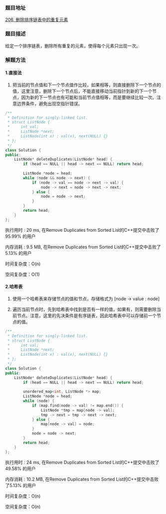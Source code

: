 ### 题目地址

[206. 删除排序链表中的重复元素](https://leetcode-cn.com/problems/remove-duplicates-from-sorted-list/)

### 题目描述
给定一个排序链表，删除所有重复的元素，使得每个元素只出现一次。

### 解题方法
#### 1.直接法
1. 把当前的节点值和下一个节点值作比较，如果相等，则直接删除下一个节点的值，这里注意，删除下一个节点后，不能直接移动当前指针到新的下一个节点，因为新的下一节点也有可能和当前节点值相等，而是要继续比较一次。注意边界条件，避免出现空指针错误。

```C++
/**
 * Definition for singly-linked list.
 * struct ListNode {
 *     int val;
 *     ListNode *next;
 *     ListNode(int x) : val(x), next(NULL) {}
 * };
 */
class Solution {
public:
    ListNode* deleteDuplicates(ListNode* head) {
        if (head == NULL || head -> next == NULL) return head;
        
        ListNode *node = head;
        while (node && node -> next) {
            if (node -> val == node -> next -> val) {
                node -> next = node -> next -> next;
            } else {
                node = node -> next;
            }
        }
        return head;
    }
};
```

执行用时 : 20 ms, 在Remove Duplicates from Sorted List的C++提交中击败了95.99% 的用户

内存消耗 : 9.5 MB, 在Remove Duplicates from Sorted List的C++提交中击败了5.13% 的用户

时间复杂度：O(n)

空间复杂度：O(1)

#### 2.哈希表
1. 使用一个哈希表来存储节点的值和节点，存储格式为 [node -> value : node]

2. 遍历当前节点时，先到哈希表中找到是否有一样的值，如果有，则需要删除当前节点。注意，这里的先决条件是有序链表，因此哈希表中可以存储前一个节点的值。

```C++
/**
 * Definition for singly-linked list.
 * struct ListNode {
 *     int val;
 *     ListNode *next;
 *     ListNode(int x) : val(x), next(NULL) {}
 * };
 */
class Solution {
public:
    ListNode* deleteDuplicates(ListNode* head) {
        if (head == NULL || head -> next == NULL) return head;
        
        unordered_map<int, ListNode *> map;
        ListNode *node = head;
        while (node) {
            if (map.find(node -> val) != map.end()) {
                ListNode *tmp = map[node -> val];
                tmp -> next = tmp -> next -> next;
            } else {
                map[node -> val] = node;
            }
            node = node -> next;
        }
        return head;
    }
};
```

执行用时 : 24 ms, 在Remove Duplicates from Sorted List的C++提交中击败了49.58% 的用户

内存消耗 : 10.2 MB, 在Remove Duplicates from Sorted List的C++提交中击败了5.13% 的用户

时间复杂度：O(n)

空间复杂度：O(n)